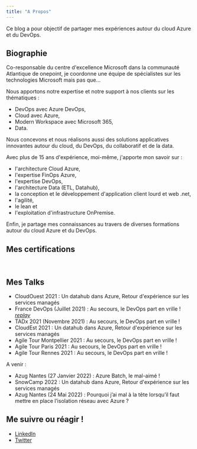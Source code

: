 ```yaml
---
title: "A Propos"
---
```

Ce blog a pour objectif de partager mes expériences autour du cloud Azure et du DevOps.

## Biographie

Co-responsable du centre d'excellence Microsoft dans la communauté Atlantique de onepoint, je coordonne une équipe de spécialistes sur les technologies Microsoft mais pas que... 

Nous apportons notre expertise et notre support à nos clients sur les thématiques :

- DevOps avec Azure DevOps, 
- Cloud avec Azure, 
- Modern Workspace avec Microsoft 365, 
- Data. 

Nous concevons et nous réalisons aussi des solutions applicatives innovantes autour du cloud, du DevOps, du collaboratif et de la data. 

Avec plus de 15 ans d'expérience, moi-même, j'apporte mon savoir sur :

- l'architecture Cloud Azure, 
- l'expertise FinOps Azure, 
- l'expertise DevOps, 
- l'architecture Data (ETL, Datahub), 
- la conception et le développement d'application client lourd et web .net, 
- l'agilité, 
- le lean et 
- l'exploitation d'infrastructure OnPremise.
  
Enfin, je partage mes connaissances au travers de diverses formations autour du cloud Azure et du DevOps.

## Mes certifications

<div data-iframe-width="150" data-iframe-height="270" data-share-badge-id="dc28d816-0721-44fd-8506-e0b9a2f200f6" data-share-badge-host="https://www.credly.com" style="display: inline-block;"></div>
<div data-iframe-width="150" data-iframe-height="270" data-share-badge-id="bd5c4974-eb9e-4181-8fd6-d1b984045e07" data-share-badge-host="https://www.credly.com" style="display: inline-block;"></div>
<div data-iframe-width="150" data-iframe-height="270" data-share-badge-id="474e2741-6015-4858-9cf0-bb70b13224f8" data-share-badge-host="https://www.credly.com" style="display: inline-block;"></div>
<div data-iframe-width="150" data-iframe-height="270" data-share-badge-id="87c01da4-9158-4f58-b396-282c96e2a98f" data-share-badge-host="https://www.credly.com" style="display: inline-block;"></div>
<div data-iframe-width="150" data-iframe-height="270" data-share-badge-id="748def44-5ad6-49a3-b8e1-fdc07dae4458" data-share-badge-host="https://www.credly.com" style="display: inline-block;"></div>
<script type="text/javascript" async src="//cdn.credly.com/assets/utilities/embed.js"></script>

## Mes Talks

- CloudOuest 2021 : Un datahub dans Azure, Retour d'expérience sur les services managés
- France DevOps (Juillet 2021) : Au secours, le DevOps part en vrille ! *[replay](https://www.francedevops.fr/webinars/au-secours-le-devops-part-en-vrille)*
- TADx 2021 (Novembre 2021) : Au secours, le DevOps part en vrille !
- CloudEst 2021 : Un datahub dans Azure, Retour d'expérience sur les services managés
- Agile Tour Montpellier 2021 : Au secours, le DevOps part en vrille !
- Agile Tour Paris 2021 : Au secours, le DevOps part en vrille !
- Agile Tour Rennes 2021 : Au secours, le DevOps part en vrille !

A venir :

- Azug Nantes (27 Janvier 2022) : Azure Batch, le mal-aimé !
- SnowCamp 2022 : Un datahub dans Azure, Retour d'expérience sur les services managés
- Azug Nantes (24 Mai 2022) : Pourquoi j’ai mal à la tête lorsqu’il faut mettre en place l’isolation réseau avec Azure ?

## Me suivre ou réagir !

- [LinkedIn](https://www.linkedin.com/in/pmorisseau/)
- [Twitter](https://twitter.com/morisseauphi)